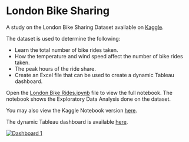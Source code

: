 # London Bike Sharing
A study on the London Bike Sharing Dataset available on [Kaggle](https://www.kaggle.com/datasets/hmavrodiev/london-bike-sharing-dataset/data).

The dataset is used to determine the following:
- Learn the total number of bike rides taken.
- How the temperature and wind speed affect the number of bike rides taken.
- The peak hours of the ride share.
- Create an Excel file that can be used to create a dynamic Tableau dashboard. 

Open the [London Bike Rides.ipynb](https://github.com/singjellarity/London-Bike-Sharing/blob/main/London%20Bike%20Rides.ipynb) file to view the full notebook. The notebook shows the Exploratory Data Analysis done on the dataset. 

You may also view the Kaggle Notebook version [here](https://www.kaggle.com/majellaimperial/london-bike-sharing).

The dynamic Tableau dashboard is available [here](https://public.tableau.com/app/profile/majella.imperial/viz/LondonBikeRides_17060152172870/Dashboard1). 
<div class='tableauPlaceholder' id='viz1706019030018' style='position: relative'><noscript><a href='#'><img alt='Dashboard 1 ' src='https:&#47;&#47;public.tableau.com&#47;static&#47;images&#47;Lo&#47;LondonBikeRides_17060152172870&#47;Dashboard1&#47;1_rss.png' style='border: none' /></a></noscript><object class='tableauViz'  style='display:none;'><param name='host_url' value='https%3A%2F%2Fpublic.tableau.com%2F' /> <param name='embed_code_version' value='3' /> <param name='path' value='views&#47;LondonBikeRides_17060152172870&#47;Dashboard1?:language=en-US&amp;:embed=true' /> <param name='toolbar' value='yes' /><param name='static_image' value='https:&#47;&#47;public.tableau.com&#47;static&#47;images&#47;Lo&#47;LondonBikeRides_17060152172870&#47;Dashboard1&#47;1.png' /> <param name='animate_transition' value='yes' /><param name='display_static_image' value='yes' /><param name='display_spinner' value='yes' /><param name='display_overlay' value='yes' /><param name='display_count' value='yes' /><param name='language' value='en-US' /></object></div>                
